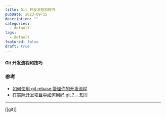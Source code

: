 ```yaml
---
title: Git 开发流程和技巧
pubDate: 2023-09-15
description: ""
categories:
  - default
tags:
  - default
featured: false
draft: true
---
```


#### Git 开发流程和技巧


### 参考

- [如何使用 git rebase 管理你的开发流程](https://blog.csdn.net/astonishqft/article/details/102509539)
- [在实际开发项目中如何用好 git？ - 知乎](https://www.zhihu.com/question/60110166)

---

[[git]]
